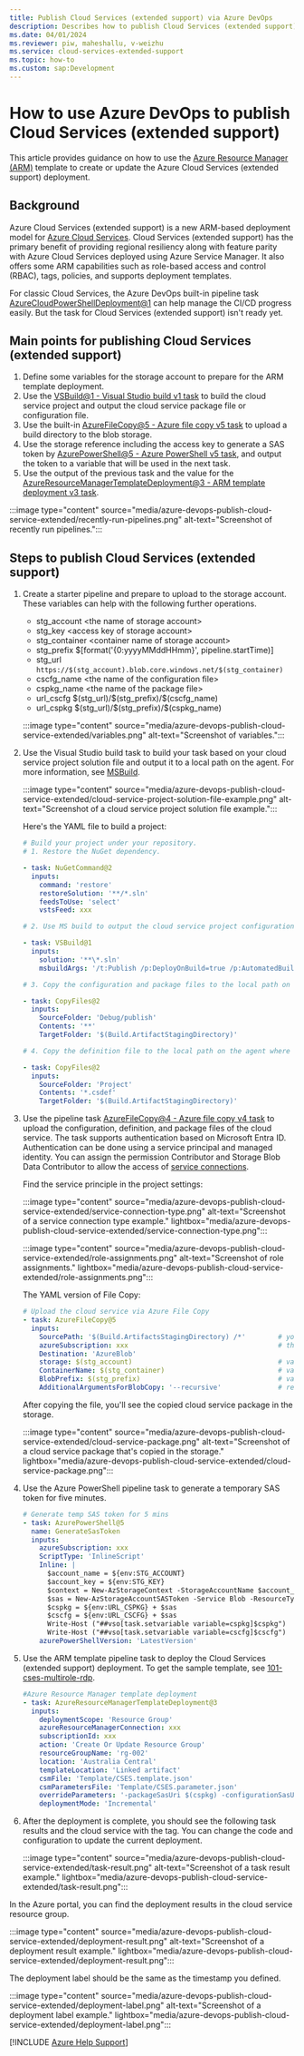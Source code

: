 ```yaml
---
title: Publish Cloud Services (extended support) via Azure DevOps
description: Describes how to publish Cloud Services (extended support) by using Azure DevOps.
ms.date: 04/01/2024
ms.reviewer: piw, maheshallu, v-weizhu
ms.service: cloud-services-extended-support
ms.topic: how-to
ms.custom: sap:Development
---
```

# How to use Azure DevOps to publish Cloud Services (extended support)

This article provides guidance on how to use the [Azure Resource Manager (ARM)](/azure/azure-resource-manager/management/overview) template to create or update the Azure Cloud Services (extended support) deployment.

## Background

Azure Cloud Services (extended support) is a new ARM-based deployment model for [Azure Cloud Services](https://azure.microsoft.com/products/cloud-services/). Cloud Services (extended support) has the primary benefit of providing regional resiliency along with feature parity with Azure Cloud Services deployed using Azure Service Manager. It also offers some ARM capabilities such as role-based access and control (RBAC), tags, policies, and supports deployment templates.

For classic Cloud Services, the Azure DevOps built-in pipeline task [AzureCloudPowerShellDeployment@1](/azure/devops/pipelines/tasks/reference/azure-cloud-powershell-deployment-v1) can help manage the CI/CD progress easily. But the task for Cloud Services (extended support) isn't ready yet.

## Main points for publishing Cloud Services (extended support)

1. Define some variables for the storage account to prepare for the ARM template deployment.
2. Use the [VSBuild@1 - Visual Studio build v1 task](/azure/devops/pipelines/tasks/reference/vsbuild-v1) to build the cloud service project and output the cloud service package file or configuration file.
3. Use the built-in [AzureFileCopy@5 - Azure file copy v5 task](/azure/devops/pipelines/tasks/reference/azure-file-copy-v5) to upload a build directory to the blob storage.
4. Use the storage reference including the access key to generate a SAS token by [AzurePowerShell@5 - Azure PowerShell v5 task](/azure/devops/pipelines/tasks/reference/azure-powershell-v5), and output the token to a variable that will be used in the next task.
5. Use the output of the previous task and the value for the [AzureResourceManagerTemplateDeployment@3 - ARM template deployment v3 task](/azure/devops/pipelines/tasks/reference/azure-resource-manager-template-deployment-v3).

:::image type="content" source="media/azure-devops-publish-cloud-service-extended/recently-run-pipelines.png" alt-text="Screenshot of recently run pipelines.":::

## Steps to publish Cloud Services (extended support)

1. Create a starter pipeline and prepare to upload to the storage account. These variables can help with the following further operations.

    - stg_account       \<the name of storage account>
    - stg_key              \<access key of storage account>
    - stg_container    \<container name of storage account>
    - stg_prefix          \$[format('{0:yyyyMMddHHmm}', pipeline.startTime)]
    - stg_url               `https://$(stg_account).blob.core.windows.net/$(stg_container)`
    - cscfg_name       \<the name of the configuration file>
    - cspkg_name      \<the name of the package file>
    - url_cscfg            \$(stg_url)/\$(stg_prefix)/\$(cscfg_name)
    - url_cspkg           \$(stg_url)/\$(stg_prefix)/\$(cspkg_name)

    :::image type="content" source="media/azure-devops-publish-cloud-service-extended/variables.png" alt-text="Screenshot of variables.":::

2. Use the Visual Studio build task to build your task based on your cloud service project solution file and output it to a local path on the agent. For more information, see [MSBuild](/visualstudio/msbuild/msbuild).

    :::image type="content" source="media/azure-devops-publish-cloud-service-extended/cloud-service-project-solution-file-example.png" alt-text="Screenshot of a cloud service project solution file example.":::

    Here's the YAML file to build a project:

    ```yml
    # Build your project under your repository.
    # 1. Restore the NuGet dependency.
    
    - task: NuGetCommand@2
      inputs:
        command: 'restore'
        restoreSolution: '**/*.sln'
        feedsToUse: 'select'
        vstsFeed: xxx

    # 2. Use MS build to output the cloud service project configuration and package to the temporary location of the local agent.

    - task: VSBuild@1
      inputs:
        solution: '**\*.sln'
        msbuildArgs: '/t:Publish /p:DeployOnBuild=true /p:AutomatedBuild=True /p:configuration=release /p:TargetProfile=Cloud /p:PublishDir=%SYSTEM_DEFAULTWORKINGDIRECTORY%/Debug/publish'

    # 3. Copy the configuration and package files to the local path on the agent where any artifacts locate.

    - task: CopyFiles@2
      inputs:
        SourceFolder: 'Debug/publish'
        Contents: '**'
        TargetFolder: '$(Build.ArtifactStagingDirectory)'

    # 4. Copy the definition file to the local path on the agent where any artifacts locate.

    - task: CopyFiles@2
      inputs:
        SourceFolder: 'Project'
        Contents: '*.csdef'
        TargetFolder: '$(Build.ArtifactStagingDirectory)'
    ```

3. Use the pipeline task [AzureFileCopy@4 - Azure file copy v4 task](/azure/devops/pipelines/tasks/reference/azure-file-copy-v4) to upload the configuration, definition, and package files of the cloud service. The task supports authentication based on Microsoft Entra ID. Authentication can be done using a service principal and managed identity. You can assign the permission Contributor and Storage Blob Data Contributor to allow the access of [service connections](/azure/devops/pipelines/library/service-endpoints).

    Find the service principle in the project settings:

    :::image type="content" source="media/azure-devops-publish-cloud-service-extended/service-connection-type.png" alt-text="Screenshot of a service connection type example." lightbox="media/azure-devops-publish-cloud-service-extended/service-connection-type.png":::

    :::image type="content" source="media/azure-devops-publish-cloud-service-extended/role-assignments.png" alt-text="Screenshot of role assignments." lightbox="media/azure-devops-publish-cloud-service-extended/role-assignments.png":::

    The YAML version of File Copy:

    ```yml
    # Upload the cloud service via Azure File Copy
    - task: AzureFileCopy@5
      inputs:
        SourcePath: '$(Build.ArtifactsStagingDirectory) /*'        # you can set $(Build.ArtifactsStagingDirectory) as Build part for output of the MSBuild.
        azureSubscription: xxx                                     # the name of service connector
        Destination: 'AzureBlob'
        storage: $(stg_account)                                    # variable stg_account
        ContainerName: $(stg_container)                            # variable stg_container
        BlobPrefix: $(stg_prefix)                                  # variable stg prefix is $[format('{0:yyyyMMddHHmm}', pipeline.startTime)]
        AdditionalArgumentsForBlobCopy: '--recursive'              # recursively copy the files in this directory
    ```

    After copying the file, you'll see the copied cloud service package in the storage.

    :::image type="content" source="media/azure-devops-publish-cloud-service-extended/cloud-service-package.png" alt-text="Screenshot of a cloud service package that's copied in the storage." lightbox="media/azure-devops-publish-cloud-service-extended/cloud-service-package.png":::

4. Use the Azure PowerShell pipeline task to generate a temporary SAS token for five minutes.

    ```yml
    # Generate temp SAS token for 5 mins
    - task: AzurePowerShell@5                                                     # please make sure the Azure PowerShell contains the module of Az and AzureRm.
      name: GenerateSasToken
      inputs:
        azureSubscription: xxx                                                    # the name of service connector
        ScriptType: 'InlineScript'
        Inline: |
          $account_name = ${env:STG_ACCOUNT}
          $account_key = ${env:STG_KEY}
          $context = New-AzStorageContext -StorageAccountName $account_name -StorageAccountKey $account_key
          $sas = New-AzStorageAccountSASToken -Service Blob -ResourceType Service,Container,Object -Permission "rl" -ExpiryTime (Get-Date).AddMinutes(5) -Context $context
          $cspkg = ${env:URL_CSPKG} + $sas
          $cscfg = ${env:URL_CSCFG} + $sas
          Write-Host ("##vso[task.setvariable variable=cspkg]$cspkg")             # output $cspkg in PowerShell to global variable cspkg
          Write-Host ("##vso[task.setvariable variable=cscfg]$cscfg")             # output $cscfg in PowerShell to global variable cscfg
        azurePowerShellVersion: 'LatestVersion'
    ```

5. Use the ARM template pipeline task to deploy the Cloud Services (extended support) deployment. To get the sample template, see [101-cses-multirole-rdp](https://github.com/Azure-Samples/cloud-services-extended-support/tree/main/101-cses-multirole-rdp).

    ```yml
    #Azure Resource Manager template deployment
    - task: AzureResourceManagerTemplateDeployment@3                               
      inputs:
        deploymentScope: 'Resource Group'                                           # resource group level deployment
        azureResourceManagerConnection: xxx                                         # the name of service connector
        subscriptionId: xxx                                                         # subscription id of the service connector
        action: 'Create Or Update Resource Group'
        resourceGroupName: 'rg-002'                                                                               
        location: 'Australia Central'
        templateLocation: 'Linked artifact'
        csmFile: 'Template/CSES.template.json'
        csmParametersFile: 'Template/CSES.parameter.json'
        overrideParameters: '-packageSasUri $(cspkg) -configurationSasUri $(cscfg) -cloudServiceName cses4test002 -deploymentLabel deploy$(stg_prefix)' # overwrite some parameters of template.
        deploymentMode: 'Incremental'
    ```

6. After the deployment is complete, you should see the following task results and the cloud service with the tag. You can change the code and configuration to update the current deployment.

    :::image type="content" source="media/azure-devops-publish-cloud-service-extended/task-result.png" alt-text="Screenshot of a task result example." lightbox="media/azure-devops-publish-cloud-service-extended/task-result.png":::

In the Azure portal, you can find the deployment results in the cloud service resource group.

:::image type="content" source="media/azure-devops-publish-cloud-service-extended/deployment-result.png" alt-text="Screenshot of a deployment result example." lightbox="media/azure-devops-publish-cloud-service-extended/deployment-result.png":::

The deployment label should be the same as the timestamp you defined.

:::image type="content" source="media/azure-devops-publish-cloud-service-extended/deployment-label.png" alt-text="Screenshot of a deployment label example." lightbox="media/azure-devops-publish-cloud-service-extended/deployment-label.png":::

[!INCLUDE [Azure Help Support](../../../includes/azure-help-support.md)]
